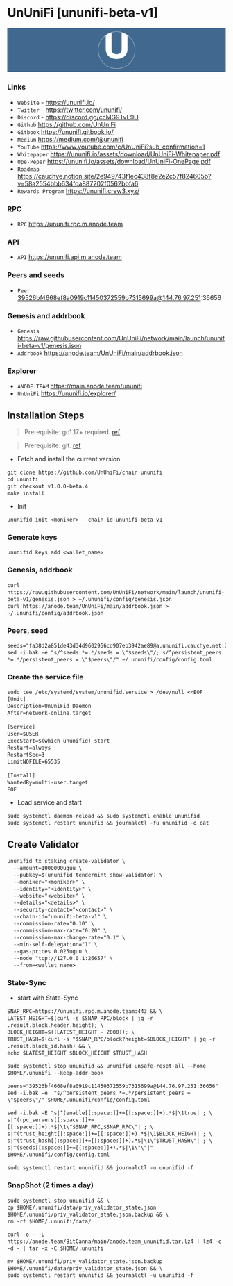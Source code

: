 # UnUniFi [ununifi-beta-v1]
![UnUniFi Guide](https://github.com/Voynitskiy/Voynitskiy/blob/main/mainnet/UnUniFi/UnUniFi.png)
### Links
* `Website` - https://ununifi.io/
* `Twitter` - https://twitter.com/ununifi/
* `Discord` - https://discord.gg/ccMG9TvE9U
* `Github` https://github.com/UnUniFi
* `Gitbook` https://ununifi.gitbook.io/
* `Medium` https://medium.com/@ununifi
* `YouTube` https://www.youtube.com/c/UnUniFi?sub_confirmation=1
* `Whitepaper` https://ununifi.io/assets/download/UnUniFi-Whitepaper.pdf
* `Ope-Peper` https://ununifi.io/assets/download/UnUniFi-OnePage.pdf
* `Roadmap` https://cauchye.notion.site/2e949743f1ec438f8e2e2c57f824605b?v=58a2554bbb634fda887202f0562bbfa6
* `Rewards Program` https://ununifi.crew3.xyz/
### RPC
* `RPC` https://ununifi.rpc.m.anode.team
### API
* `API` https://ununifi.api.m.anode.team
### Peers and seeds
* `Peer` 39526bf4668ef8a0919c11450372559b7315699a@144.76.97.251:36656
### Genesis and addrbook
* `Genesis` https://raw.githubusercontent.com/UnUniFi/network/main/launch/ununifi-beta-v1/genesis.json
* `Addrbook` https://anode.team/UnUniFi/main/addrbook.json
### Explorer
* `ANODE.TEAM` https://main.anode.team/ununifi
* `UnUniFi` https://ununifi.io/explorer/
## Installation Steps
>Prerequisite: go1.17+ required. [ref](https://golang.org/doc/install)

>Prerequisite: git. [ref](https://github.com/git/git)

* Fetch and install the current version.
```
git clone https://github.com/UnUniFi/chain ununifi
cd ununifi
git checkout v1.0.0-beta.4
make install
```
* Init
```
ununifid init <moniker> --chain-id ununifi-beta-v1
```

### Generate keys
```
ununifid keys add <wallet_name>
```
### Genesis, addrbook
```
curl https://raw.githubusercontent.com/UnUniFi/network/main/launch/ununifi-beta-v1/genesis.json > ~/.ununifi/config/genesis.json
curl https://anode.team/UnUniFi/main/addrbook.json > ~/.ununifi/config/addrbook.json
```
### Peers, seed
```
seeds="fa38d2a851de43d34d9602956cd907eb3942ae89@a.ununifi.cauchye.net:26656,404ea79bd31b1734caacced7a057d78ae5b60348@b.ununifi.cauchye.net:26656,1357ac5cd92b215b05253b25d78cf485dd899d55@[2600:1f1c:534:8f02:7bf:6b31:3702:2265]:26656,25006d6b85daeac2234bcb94dafaa73861b43ee3@[2600:1f1c:534:8f02:a407:b1c6:e8f5:94b]:26656,caf792ed396dd7e737574a030ae8eabe19ecdf5c@[2600:1f1c:534:8f02:b0a4:dbf6:e50b:d64e]:26656,796c62bb2af411c140cf24ddc409dff76d9d61cf@[2600:1f1c:534:8f02:ca0e:14e9:8e60:989e]:26656,cea8d05b6e01188cf6481c55b7d1bc2f31de0eed@[2600:1f1c:534:8f02:ba43:1f69:e23a:df6b]:26656"
sed -i.bak -e "s/^seeds *=.*/seeds = \"$seeds\"/; s/^persistent_peers *=.*/persistent_peers = \"$peers\"/" ~/.ununifi/config/config.toml
```
### Create the service file
```
sudo tee /etc/systemd/system/ununifid.service > /dev/null <<EOF
[Unit]
Description=UnUniFid Daemon
After=network-online.target

[Service]
User=$USER
ExecStart=$(which ununifid) start
Restart=always
RestartSec=3
LimitNOFILE=65535

[Install]
WantedBy=multi-user.target
EOF
```
* Load service and start
```
sudo systemctl daemon-reload && sudo systemctl enable ununifid
sudo systemctl restart ununifid && journalctl -fu ununifid -o cat
```
## Create Validator
```
ununifid tx staking create-validator \
  --amount=1000000uguu \
  --pubkey=$(ununifid tendermint show-validator) \
  --moniker="<moniker>" \
  --identity="<identity>" \
  --website="<website>" \
  --details="<details>" \
  --security-contact="<contact>" \
  --chain-id="ununifi-beta-v1" \
  --commission-rate="0.10" \
  --commission-max-rate="0.20" \
  --commission-max-change-rate="0.1" \
  --min-self-delegation="1" \
  --gas-prices 0.025uguu \
  --node "tcp://127.0.0.1:26657" \
  --from=<wallet_name>
```
### State-Sync
* start with State-Sync
```
SNAP_RPC=https://ununifi.rpc.m.anode.team:443 && \
LATEST_HEIGHT=$(curl -s $SNAP_RPC/block | jq -r .result.block.header.height); \
BLOCK_HEIGHT=$((LATEST_HEIGHT - 2000)); \
TRUST_HASH=$(curl -s "$SNAP_RPC/block?height=$BLOCK_HEIGHT" | jq -r .result.block_id.hash) && \
echo $LATEST_HEIGHT $BLOCK_HEIGHT $TRUST_HASH
```
```
sudo systemctl stop ununifid && ununifid unsafe-reset-all --home $HOME/.ununifi --keep-addr-book
```
```
peers="39526bf4668ef8a0919c11450372559b7315699a@144.76.97.251:36656"
sed -i.bak -e  "s/^persistent_peers *=.*/persistent_peers = \"$peers\"/" $HOME/.ununifi/config/config.toml
```
```
sed -i.bak -E "s|^(enable[[:space:]]+=[[:space:]]+).*$|\1true| ; \
s|^(rpc_servers[[:space:]]+=[[:space:]]+).*$|\1\"$SNAP_RPC,$SNAP_RPC\"| ; \
s|^(trust_height[[:space:]]+=[[:space:]]+).*$|\1$BLOCK_HEIGHT| ; \
s|^(trust_hash[[:space:]]+=[[:space:]]+).*$|\1\"$TRUST_HASH\"| ; \
s|^(seeds[[:space:]]+=[[:space:]]+).*$|\1\"\"|" $HOME/.ununifi/config/config.toml
```
```
sudo systemctl restart ununifid && journalctl -u ununifid -f
```
### SnapShot (2 times a day)
```
sudo systemctl stop ununifid && \
cp $HOME/.ununifi/data/priv_validator_state.json $HOME/.ununifi/priv_validator_state.json.backup && \
rm -rf $HOME/.ununifi/data/
```
```
curl -o - -L https://anode.team/BitCanna/main/anode.team_ununifid.tar.lz4 | lz4 -c -d - | tar -x -C $HOME/.ununifi
```
```
mv $HOME/.ununifi/priv_validator_state.json.backup $HOME/.ununifi/data/priv_validator_state.json && \
sudo systemctl restart ununifid && journalctl -u ununifid -f
```
